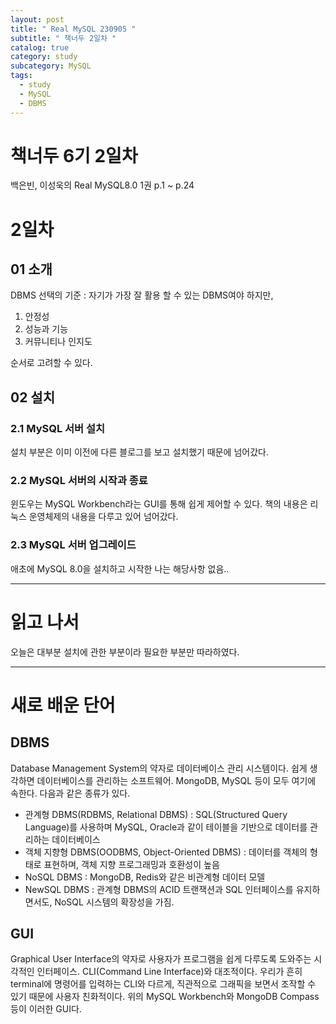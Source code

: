 ```yaml
---
layout: post
title: " Real MySQL 230905 "
subtitle: " 책너두 2일차 "
catalog: true
category: study
subcategory: MySQL
tags:
  - study
  - MySQL
  - DBMS
---
```


# 책너두 6기 2일차

백은빈, 이성욱의 Real MySQL8.0 1권 p.1 ~ p.24

# 2일차

## 01 소개

DBMS 선택의 기준 : 자기가 가장 잘 활용 할 수 있는 DBMS여야 하지만,

1. 안정성
2. 성능과 기능
3. 커뮤니티나 인지도

순서로 고려할 수 있다.

## 02 설치

### 2.1 MySQL 서버 설치

설치 부분은 이미 이전에 다른 블로그를 보고 설치했기 때문에 넘어갔다.

### 2.2 MySQL 서버의 시작과 종료

윈도우는 MySQL Workbench라는 GUI를 통해 쉽게 제어할 수 있다. 책의 내용은 리눅스 운영체제의 내용을 다루고 있어 넘어갔다.

### 2.3 MySQL 서버 업그레이드

애초에 MySQL 8.0을 설치하고 시작한 나는 해당사항 없음..

---

# 읽고 나서

오늘은 대부분 설치에 관한 부분이라 필요한 부분만 따라하였다.

---

# 새로 배운 단어

## DBMS

Database Management System의 약자로 데이터베이스 관리 시스템이다. 쉽게 생각하면 데이터베이스를 관리하는 소프트웨어. MongoDB, MySQL 등이 모두 여기에 속한다. 다음과 같은 종류가 있다.

- 관계형 DBMS(RDBMS, Relational DBMS) : SQL(Structured Query Language)를 사용하며 MySQL, Oracle과 같이 테이블을 기반으로 데이터를 관리하는 데이터베이스
- 객체 지향형 DBMS(OODBMS, Object-Oriented DBMS) : 데이터를 객체의 형태로 표현하며, 객체 지향 프로그래밍과 호환성이 높음
- NoSQL DBMS : MongoDB, Redis와 같은 비관계형 데이터 모델
- NewSQL DBMS : 관계형 DBMS의 ACID 트랜잭션과 SQL 인터페이스를 유지하면서도, NoSQL 시스템의 확장성을 가짐.

## GUI

Graphical User Interface의 약자로 사용자가 프로그램을 쉽게 다루도록 도와주는 시각적인 인터페이스. CLI(Command Line Interface)와 대조적이다. 우리가 흔히 terminal에 명령어를 입력하는 CLI와 다르게, 직관적으로 그래픽을 보면서 조작할 수 있기 때문에 사용자 친화적이다. 위의 MySQL Workbench와 MongoDB Compass 등이 이러한 GUI다.
